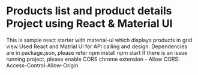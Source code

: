 # Products list and product details Project using React & Material UI
This is sample react starter with material-ui which displays products in grid view
Used React and Matrial UI for API calling and design.
Dependencies are in package.json, please refer
npm install
npm start
If there is an issue running project, please enable CORS chrome extension - Allow CORS: Access-Control-Allow-Origin.

